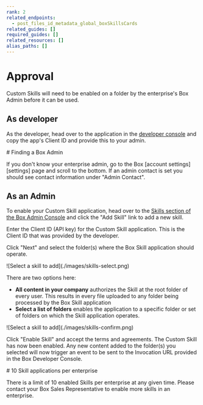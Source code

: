 ```yaml
---
rank: 2
related_endpoints:
  - post_files_id_metadata_global_boxSkillsCards
related_guides: []
required_guides: []
related_resources: []
alias_paths: []
---
```


# Approval

Custom Skills will need to be enabled on a folder by the enterprise's Box Admin
before it can be used.

## As developer

As the developer, head over to the application in the [developer
console][devconsole] and copy the app's Client ID and provide this to your admin.

<Message>
  # Finding a Box Admin

  If you don't know your enterprise admin, go to the Box [account
  settings][settings] page  and scroll to the bottom. If an admin contact is set
  you should see contact  information under "Admin Contact".
</Message>

## As an Admin

To enable your Custom Skill application, head over to the [Skills section of the
Box Admin Console][adminconsole] and click the "Add Skill" link to add a new
skill.

Enter the Client ID (API key) for the Custom Skill application. This is the
Client ID that was provided by the developer.

Click "Next" and select the folder(s) where the Box Skill application should
operate.

<ImageFrame border>
  ![Select a skill to add](./images/skills-select.png)
</ImageFrame>

There are two options here:

* **All content in your company** authorizes the Skill at the root folder of
  every user. This results in every file uploaded to any folder being processed
  by the Box Skill application
* **Select a list of folders** enables the application to a specific folder
  or set of folders on which the Skill application operates.

<ImageFrame border>
  ![Select a skill to add](./images/skills-confirm.png)
</ImageFrame>

Click "Enable Skill" and accept the terms and agreements. The Custom Skill has
now been enabled. Any new content added to the folder(s) you selected will now
trigger an event to be sent to the Invocation URL provided in the Box Developer
Console.

<Message>
  # 10 Skill applications per enterprise

  There is a limit of 10 enabled Skills per enterprise at any given time. Please
  contact your Box Sales Representative to enable more skills in an enterprise.
</Message>

[adminconsole]: https://app.box.com/master/skills
[devconsole]: https://app.box.com/developers/console
